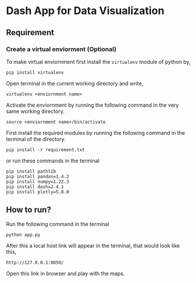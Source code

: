 # Dash App for Data Visualization

## Requirement

### Create a virtual enviorment (Optional)

To make virtual enviornment first install the `virtualenv` module of python by,

```console
pip install virtualenv
```

Open terminal in the current working directory and write,

```console
virtualenv <enviornment name>
```

Activate the enviornment by running the following command in the very same working directory.

```console
source <enviornment name>/bin/activate
```

First install the required modules by running the following command in the terminal of the directory.

```console
pip install -r requirement.txt
```

or run these commands in the terminal

```console
pip install pathlib
pip install pandas=1.4.2
pip install numpy=1.22.3
pip install dash=2.4.1
pip install plotly=5.8.0
```

## How to run?

Run the following command in the terminal

```console
python app.py
```

After this a local host link will appear in the terminal, that would look like this,

`http://127.0.0.1:8050/`

Open this link in browser and play with the maps.

